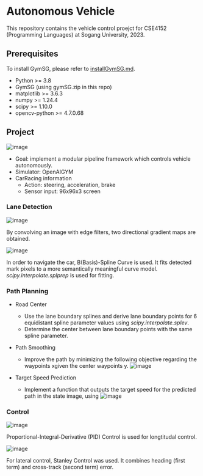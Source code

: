 # Autonomous Vehicle
This repository contains the vehicle control proejct for CSE4152 (Programming Languages) at Sogang University, 2023.

## Prerequisites
To install GymSG, please refer to [installGymSG.md].
* Python >= 3.8
* GymSG (using gymSG.zip in this repo)
* matplotlib >= 3.6.3
* numpy >= 1.24.4
* scipy >= 1.10.0
* opencv-python >= 4.7.0.68

## Project 
![image](https://github.com/user-attachments/assets/406cee66-d332-4e85-a2f9-ee376ba65e29)

* Goal: implement a modular pipeline framework which controls vehicle autonomously.
* Simulator: OpenAIGYM
* CarRacing information
  * Action: steering, acceleration, brake
  * Sensor input: 96x96x3 screen

### Lane Detection
![image](https://github.com/user-attachments/assets/69e230d3-6c26-41d2-b256-260b68ca7dbe)

By convolving an image with edge filters, two directional gradient maps are obtained.

![image](https://github.com/user-attachments/assets/7acafe21-cd20-41c0-b525-7868f74997af)

In order to navigate the car, B(Basis)-Spline Curve is used. It fits detected mark pixels to a more semantically meaningful curve model. *scipy.interpolate.splprep* is used for fitting.


### Path Planning
* Road Center
  * Use the lane boundary splines and derive lane boundary points for 6 equidistant spline parameter values using *scipy.interpolate.splev*.
  * Determine the center between lane boundary points with the same spline parameter.
    
* Path Smoothing
  * Improve the path by minimizing the following objective regarding the waypoints xgiven the center waypoints y.
    ![image](https://github.com/user-attachments/assets/554df5e6-bfd0-4182-bfc2-5b686f5b36bc)

* Target Speed Prediction
  * Implement a function that outputs the target speed for the predicted path in the state image, using
    ![image](https://github.com/user-attachments/assets/392b125d-16da-4665-9eca-445f52ecd991)

### Control
![image](https://github.com/user-attachments/assets/bb923664-0b6c-4354-ab36-14d7d633e8f4)

Proportional-Integral-Derivative (PID) Control is used for longtitudal control.

![image](https://github.com/user-attachments/assets/96b4b791-89fc-4233-91d7-b26f6e0f6927)

For lateral control, Stanley Control was used. It combines heading (first term) and cross-track (second term) error.



[installGymSG.md]: https://github.com/juhynl/autonomous-vehicle/blob/main/installGymSG.md
